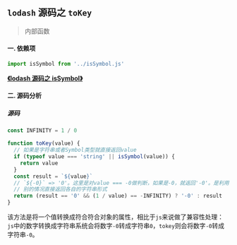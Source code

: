 ## `lodash` 源码之 `toKey`

> 内部函数

#### 一. 依赖项

```js
import isSymbol from '../isSymbol.js'
```

**[《lodash 源码之 isSymbol》](../isSymbol.md)**

#### 二. 源码分析

##### 源码

```js
const INFINITY = 1 / 0

function toKey(value) {
  // 如果是字符串或者Symbol类型就直接返回value
  if (typeof value === 'string' || isSymbol(value)) {
    return value
  }
  const result = `${value}`
  // `${-0}` => '0'。这里是对value === -0做判断，如果是-0，就返回'-0'。是利用 1 / -0 结果是负无穷来判断。
  // 别的情况直接返回各自的字符串形式
  return (result == '0' && (1 / value) == -INFINITY) ? '-0' : result
}
```
该方法是将一个值转换成符合符合对象的属性，相比于`js`来说做了兼容性处理：
`js`中的数字转换成字符串系统会将数字`-0`转成字符串`0`，`tokey`则会将数字`-0`转成字符串`-0`。
